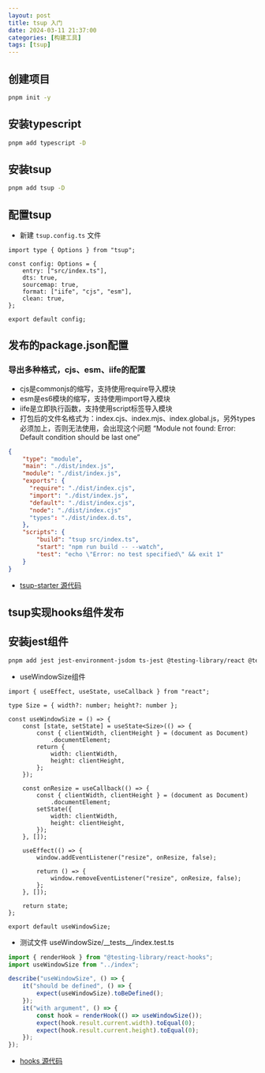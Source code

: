 ```yaml
---
layout: post
title: tsup 入门
date: 2024-03-11 21:37:00
categories: [构建工具]
tags: [tsup]
---
```


## 创建项目
```bash
pnpm init -y
```

## 安装typescript
```bash
pnpm add typescript -D
```

## 安装tsup
```bash
pnpm add tsup -D
```

## 配置tsup
- 新建 `tsup.config.ts` 文件
```
import type { Options } from "tsup";

const config: Options = {
    entry: ["src/index.ts"],
    dts: true,
    sourcemap: true,
    format: ["iife", "cjs", "esm"],
    clean: true,
};

export default config;
```

## 发布的package.json配置
### 导出多种格式，cjs、esm、iife的配置
- cjs是commonjs的缩写，支持使用require导入模块
- esm是es6模块的缩写，支持使用import导入模块
- iife是立即执行函数，支持使用script标签导入模块
- 打包后的文件名格式为：index.cjs、index.mjs、index.global.js，另外types必须加上，否则无法使用，会出现这个问题 “Module not found: Error: Default condition should be last one”
``` package.json
{
    "type": "module",
    "main": "./dist/index.js",
    "module": "./dist/index.js",
    "exports": {
      "require": "./dist/index.cjs",
      "import": "./dist/index.js",
      "default": "./dist/index.cjs",
      "node": "./dist/index.cjs"
      "types": "./dist/index.d.ts",
    },
    "scripts": {
        "build": "tsup src/index.ts",
        "start": "npm run build -- --watch",
        "test": "echo \"Error: no test specified\" && exit 1"
    }
}
```

- [tsup-starter 源代码](https://github.com/zhifou/tsup-starter)

## tsup实现hooks组件发布
## 安装jest组件
```bash
pnpm add jest jest-environment-jsdom ts-jest @testing-library/react @testing-library/react-hooks @types/node react-test-renderer ts-node tslib -D
```
- useWindowSize组件
```tsx
import { useEffect, useState, useCallback } from "react";

type Size = { width?: number; height?: number };

const useWindowSize = () => {
    const [state, setState] = useState<Size>(() => {
        const { clientWidth, clientHeight } = (document as Document)
            .documentElement;
        return {
            width: clientWidth,
            height: clientHeight,
        };
    });

    const onResize = useCallback(() => {
        const { clientWidth, clientHeight } = (document as Document)
            .documentElement;
        setState({
            width: clientWidth,
            height: clientHeight,
        });
    }, []);

    useEffect(() => {
        window.addEventListener("resize", onResize, false);

        return () => {
            window.removeEventListener("resize", onResize, false);
        };
    }, []);

    return state;
};

export default useWindowSize;

```
- 测试文件 useWindowSize/\_\_tests\_\_/index.test.ts
```ts
import { renderHook } from "@testing-library/react-hooks";
import useWindowSize from "../index";

describe("useWindowSize", () => {
    it("should be defined", () => {
        expect(useWindowSize).toBeDefined();
    });
    it("with argument", () => {
        const hook = renderHook(() => useWindowSize());
        expect(hook.result.current.width).toEqual(0);
        expect(hook.result.current.height).toEqual(0);
    });
});

```

- [hooks 源代码](https://github.com/zhifou/hooks)